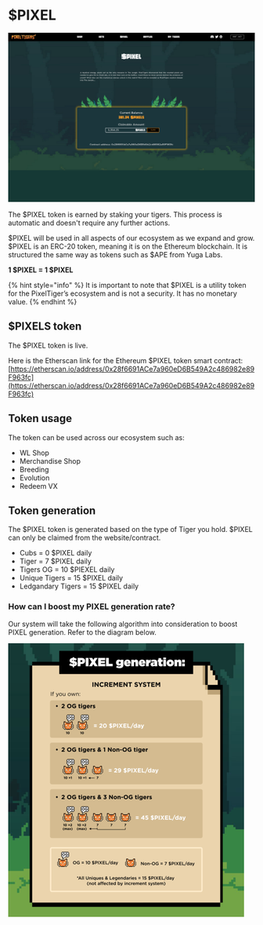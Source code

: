 # $PIXEL

![](<../../.gitbook/assets/Screenshot 2022-05-06 at 14-30-26 PixelTigers.png>)

The $PIXEL token is earned by staking your tigers. This process is automatic and doesn't require any further actions.&#x20;

$PIXEL will be used in all aspects of our ecosystem as we expand and grow. $PIXEL is an ERC-20 token, meaning it is on the Ethereum blockchain. It is structured the same way as tokens such as $APE from Yuga Labs.

**1 $PIXEL = 1 $PIXEL**

{% hint style="info" %}
It is important to note that $PIXEL is a utility token for the PixelTiger’s ecosystem and is not a security. It has no monetary value.
{% endhint %}

## $PIXELS token

The $PIXEL token is live.

Here is the Etherscan link for the Ethereum $PIXEL token smart contract: \
[https://etherscan.io/address/0x28f6691ACe7a960eD6B549A2c486982e89F963fc](https://etherscan.io/address/0x28f6691ACe7a960eD6B549A2c486982e89F963fc)

## Token usage

The token can be used across our ecosystem such as:

* WL Shop
* Merchandise Shop
* Breeding
* Evolution
* Redeem VX

## Token generation

The $PIXEL token is generated based on the type of Tiger you hold. $PIXEL can only be claimed from the website/contract.

* Cubs = 0 $PIXEL daily
* Tiger = 7 $PIXEL daily
* Tigers OG = 10 $PIEXEL daily
* Unique Tigers = 15 $PIXEL daily
* Ledgandary Tigers = 15 $PIXEL daily

### How can I boost my PIXEL generation rate?

Our system will take the following algorithm into consideration to boost PIXEL generation. Refer to the diagram below.

![Pixel generation diagram](../../.gitbook/assets/0ab9afb1221c6c51008c3ff8c2f6912bab0a70b237fb83de54223ffa53205925.png)
